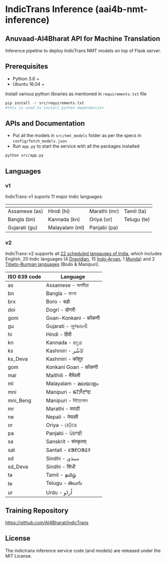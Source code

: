 # IndicTrans Inference (aai4b-nmt-inference)

## Anuvaad-AI4Bharat API for Machine Translation
Inference pipeline to deploy IndicTrans NMT models on top of Flask server.

## Prerequisites
- Python 3.6 +
- Ubuntu 16.04 +

Install various python libraries as mentioned in `requirements.txt` file

```bash
pip install -r src/requirements.txt
#this is used to install python dependencier 
```

## APIs and Documentation

- Put all the models in `src/nmt_models` folder as per the specs in `config/fetch_models.json`
- Run `app.py` to start the service with all the packages installed

```bash
python src/app.py
```

## Languages

### v1

IndicTrans-v1 suports 11 major Indic languages:

| <!-- -->  | <!-- --> | <!-- --> | <!-- --> |
| ------------- | ------------- | ------------- | ------------- |
| Assamese (as)  | Hindi (hi) | Marathi (mr) | Tamil (ta)|
| Bangla (bn) | Kannada (kn)| Oriya (or) | Telugu (te)|
| Gujarati (gu) | Malayalam (ml) | Panjabi (pa) |

### v2

IndicTrans-v2 supports all [22 scheduled langauges of India](https://en.wikipedia.org/wiki/Eighth_Schedule_to_the_Constitution_of_India), which includes English, 20 Indic languages (4 [Dravidian](https://en.wikipedia.org/wiki/Dravidian_languages), 15 [Indo-Aryan](https://en.wikipedia.org/wiki/Indo-Aryan_languages), 1 [Munda](https://en.wikipedia.org/wiki/Munda_languages)) and 2 [Tibeto-Burman languages](https://en.wikipedia.org/wiki/Tibeto-Burman_languages) (Bodo & Manipuri).

|ISO 639 code | Language |
|---|--------------------|
|as |Assamese - অসমীয়া   |
|bn |Bangla - বাংলা       |
|brx|Boro - बड़ो	      |
|doi|Dogri - डोगरी |
|gom|Goan-Konkani - कोंकणी|
|gu |Gujarati - ગુજરાતી   |
|hi |Hindi - हिंदी         |
|kn |Kannada - ಕನ್ನಡ     |
|ks |Kashmiri - كٲشُر 	  |
|ks_Deva|Kashmiri - कॉशुर |
|gom|Konkani Goan - कोंकणी|
|mai|Maithili - मैथिली     |
|ml |Malayalam - മലയാളം|
|mni|Manipuri - ꯃꯤꯇꯩꯂꯣꯟ	 |
|mni_Beng|Manipuri - মিতৈলোন |
|mr |Marathi - मराठी       |
|ne |Nepali - नेपाली 	    |
|or |Oriya - ଓଡ଼ିଆ         |
|pa |Panjabi - ਪੰਜਾਬੀ      |
|sa |Sanskrit - संस्कृतम् 	 |
|sat |Santali - ᱥᱟᱱᱛᱟᱲᱤ |
|sd |Sindhi - سنڌي       |
|sd_Deva|Sindhi - सिंधी |
|ta |Tamil - தமிழ்       |
|te |Telugu - తెలుగు      |
|ur |Urdu - اُردُو         |

## Training Repository
https://github.com/AI4Bharat/indicTrans

## License
The indictrans inference service code (and models) are released under the MIT License.
